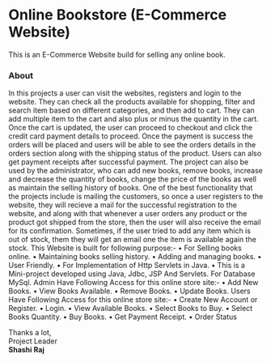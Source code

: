 # Online Bookstore (E-Commerce Website)
This is an E-Commerce Website build for selling any online book.

### About
In this projects a user can visit the websites, registers and login to the website. They can check all the products available for shopping, filter and search item based on different categories, and then add to cart. They can add multiple item to the cart and also plus or minus the quantity in the cart. Once the cart is updated, the user can proceed to checkout and click the credit card payment details to proceed. Once the payment is success the orders will be placed and users will be able to see the orders details in the orders section along with the shipping status of the product. Users can also get payment receipts after successful payment. 
The project can also be used by the administrator, who can add new books, remove books, increase and decrease the quantity of books, change the price of the books as well as maintain the selling history of books. One of the best functionality that the projects include is mailing the customers, so once a user registers to the website, they will recieve a mail for the successful registration to the website, and along with that whenever a user orders any product or the product got shipped from the store, then the user will also receive the email for its confirmation. Sometimes, if the user tried to add any item which is out of stock, them they will get an email one the item is available again the stock.
This Website is built for following purpose:-
•	For Selling books online.
•	Maintaining books selling history.
•	Adding and managing books.
•	User Friendly.
•	For Implementation of Http Servlets in Java.
•	This is a Mini-project developed using Java, Jdbc, JSP And     Servlets. For Database MySql.
Admin Have Following Access for this online store site:-
•	Add New Books.
•	View Books Available.
•	Remove Books.
•	Update Books.
Users Have Following Access for this online store site:-
•	Create New Account or Register.
•	Login.
•	View Available Books.
•	Select Books to Buy.
•	Select Books Quantity.
•	Buy Books.
•	Get Payment Receipt.
•	Order Status

<bold>Thanks a lot,</bold><br/>
                                                                                                        Project Leader<br/>
                                                                                                         <b>Shashi Raj</b>


